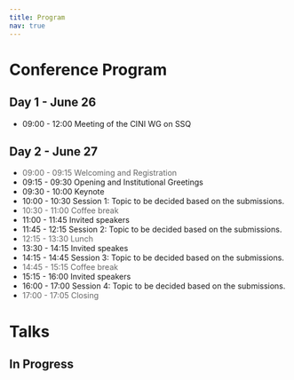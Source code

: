```yaml
---
title: Program
nav: true
---
```


# Conference Program

## Day 1 - June 26
- 09:00 - 12:00 Meeting of the CINI WG on SSQ

## Day 2 - June 27
- <font color="#666">09:00 - 09:15 Welcoming and Registration</font>
- 09:15 - 09:30 Opening and Institutional Greetings
- 09:30 - 10:00 Keynote
- 10:00 - 10:30 Session 1: Topic to be decided based on the submissions. <!-- Performance Modelling & Dependability -->
- <font color="#666">10:30 - 11:00 Coffee break</font>
- 11:00 - 11:45 Invited speakers
- 11:45 - 12:15	Session 2: Topic to be decided based on the submissions. <!--Cloud and Edge Computing -->
- <font color="#666">12:15 - 13:30 Lunch</font>
- 13:30 - 14:15 Invited speakes
- 14:15 - 14:45	Session 3: Topic to be decided based on the submissions. <!--Tools and Frameworks -->
- <font color="#666">14:45 - 15:15 Coffee break</font>
- 15:15 - 16:00	Invited speakers
- 16:00 - 17:00	Session 4: Topic to be decided based on the submissions. <!--Artificial Intelligence / Machine Learning -->
- <font color="#666">17:00 - 17:05 Closing</font>



# Talks

## **In Progress**